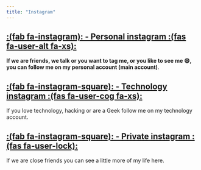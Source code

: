 ```yaml
---
title: "Instagram"
---
```


## [:(fab fa-instagram): - Personal instagram  :(fas fa-user-alt fa-xs):](https://www.instagram.com/gaelkryz)

**If we are friends, we talk or you want to tag me, or you like to see me :smile:, you can follow me on my personal account (main account)**.

## [:(fab fa-instagram-square): - Technology instagram :(fas fa-user-cog fa-xs):](https://www.instagram.com/kyb3rkryze)
If you love technology, hacking or are a Geek follow me on my technology account.

## [:(fab fa-instagram-square): - Private instagram :(fas fa-user-lock):](https://www.instagram.com/gaelkryz.priv)
If we are close friends you can see a little more of my life here.
